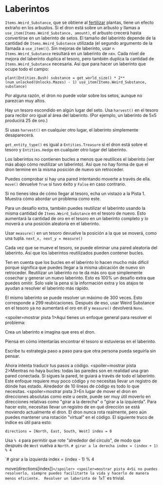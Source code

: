 # Laberintos
`Items.Weird_Substance`, que se obtiene al [fertilizar](docs/unlocks/fertilizer.md) plantas, tiene un efecto extraño en los arbustos. Si el dron está sobre un arbusto y llamas a `use_item(Items.Weird_Substance, amount)`, el arbusto crecerá hasta convertirse en un laberinto de setos.
El tamaño del laberinto depende de la cantidad de `Items.Weird_Substance` utilizada (el segundo argumento de la llamada a `use_item()`).
Sin mejoras de laberinto, usar `n` `Items.Weird_Substance` resultará en un laberinto de `n`x`n`. Cada nivel de mejora del laberinto duplica el tesoro, pero también duplica la cantidad de `Items.Weird_Substance` necesaria. 
Así que para hacer un laberinto que ocupe todo el campo:

`plant(Entities.Bush)
substance = get_world_size() * 2**(num_unlocked(Unlocks.Mazes) - 1)
use_item(Items.Weird_Substance, substance)`


Por alguna razón, el dron no puede volar sobre los setos, aunque no parezcan muy altos.

Hay un tesoro escondido en algún lugar del seto. Usa `harvest()` en el tesoro para recibir oro igual al área del laberinto. (Por ejemplo, un laberinto de 5x5 producirá 25 de oro.)

Si usas `harvest()` en cualquier otro lugar, el laberinto simplemente desaparecerá.

`get_entity_type()` es igual a `Entities.Treasure` si el dron está sobre el tesoro y `Entities.Hedge` en cualquier otro lugar del laberinto.

Los laberintos no contienen bucles a menos que reutilices el laberinto (ver más abajo cómo reutilizar un laberinto). Así que no hay forma de que el dron termine en la misma posición de nuevo sin retroceder.

Puedes comprobar si hay una pared intentando moverte a través de ella. 
`move()` devuelve `True` si tuvo éxito y `False` en caso contrario.

Si no tienes idea de cómo llegar al tesoro, echa un vistazo a la Pista 1. Muestra cómo abordar un problema como este.


Para un desafío extra, también puedes reutilizar el laberinto usando la misma cantidad de `Items.Weird_Substance` en el tesoro de nuevo. 
Esto aumentará la cantidad de oro en el tesoro en un laberinto completo y lo moverá a una posición aleatoria en el laberinto.

Usar `measure()` en un tesoro devuelve la posición a la que se moverá, como una tupla.
`next_x, next_y = measure()`

Cada vez que se mueve el tesoro, se puede eliminar una pared aleatoria del laberinto. Así que los laberintos reutilizados pueden contener bucles.

Ten en cuenta que los bucles en el laberinto lo hacen mucho más difícil porque significa que puedes llegar a la misma ubicación de nuevo sin retroceder.
Reutilizar un laberinto no te da más oro que simplemente cosechar y generar un nuevo laberinto.
Esto es 100% un desafío extra que puedes omitir.
Solo vale la pena si la información extra y los atajos te ayudan a resolver el laberinto más rápido.

El mismo laberinto se puede resolver un máximo de 300 veces. Esto corresponde a 299 reubicaciones. Después de eso, usar Weird Substance en el tesoro ya no aumentará el oro en él y `measure()` devolverá `None`.

<spoiler=mostrar pista 1>Aquí tienes un enfoque general para resolver el problema:

Crea un laberinto e imagina que eres el dron.

Piensa en cómo intentarías encontrar el tesoro si estuvieras en el laberinto.

Escribe tu estrategia paso a paso para que otra persona pueda seguirla sin pensar.

Ahora intenta traducir tus pasos a código.
</spoiler>
<spoiler=mostrar pista 2>Mientras no haya bucles: todas las paredes son en realidad una gran pared conectada. Si sigues la pared, te guiará a través de todo el laberinto.
Este enfoque requiere muy poco código y no necesitas llevar un registro de dónde has estado. Alrededor de 10 líneas de código es todo lo que necesitas.</spoiler>
<spoiler=mostrar pista 3>En lugar de mover el dron en direcciones absolutas como este u oeste, puede ser muy útil moverlo en direcciones relativas como "girar a la derecha" o "girar a la izquierda". Para hacer esto, necesitas llevar un registro de en qué dirección se está moviendo actualmente el dron. El dron nunca rota realmente, pero aún puedes mantener una rotación "virtual" en el código.
El siguiente truco de índice es útil para esto:

`directions = [North, East, South, West]
index = 0`

Usa `% 4` para permitir que rote "alrededor del círculo", de modo que después de `West` vuelva a `North`.
`# girar a la derecha
index = (index + 1) % 4`

`# girar a la izquierda
index = (index - 1) % 4

move(directions[index])`</spoiler>
<spoiler=mostrar pista 4>Si no puedes resolverlo, siempre puedes facilitarte la vida y hacerlo de manera menos eficiente. 
Resolver un laberinto de `1`x`1` es trivial.</spoiler>